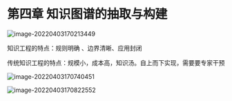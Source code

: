 # 第四章 知识图谱的抽取与构建

![image-20220403170213449](https://cdn.jsdelivr.net/gh/richardzhangy26/Pic/src/image-20220403170213449.png)

知识工程的特点：规则明确 、边界清晰、应用封闭

传统知识工程的特点：规模小，成本高，知识汤。自上而下实现，需要要专家干预

 

![image-20220403170740451](https://cdn.jsdelivr.net/gh/richardzhangy26/Pic/src/image-20220403170740451.png)

![image-20220403170822552](https://cdn.jsdelivr.net/gh/richardzhangy26/Pic/src/image-20220403170822552.png)